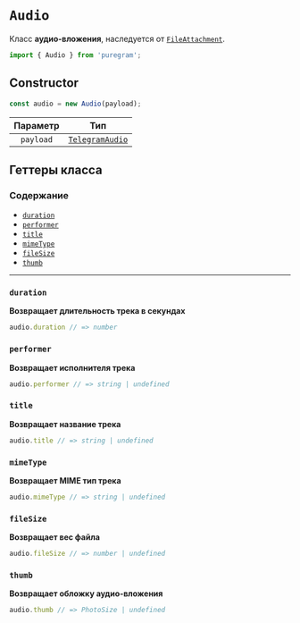 # `Audio`

Класс **аудио-вложения**, наследуется от [`FileAttachment`](file-attachment.md).

```ts
import { Audio } from 'puregram';
```

## Constructor

```ts
const audio = new Audio(payload);
```

| Параметр  |                             Тип                             |
| :-------: | :---------------------------------------------------------: |
| `payload` | [`TelegramAudio`](https://core.telegram.org/bots/api#audio) |

## Геттеры класса

### Содержание

* [`duration`](#duration)
* [`performer`](#performer)
* [`title`](#title)
* [`mimeType`](#mimetype)
* [`fileSize`](#filesize)
* [`thumb`](#thumb)

---

### `duration`

**Возвращает длительность трека в секундах**

```ts
audio.duration // => number
```

### `performer`

**Возвращает исполнителя трека**

```ts
audio.performer // => string | undefined
```

### `title`

**Возвращает название трека**

```ts
audio.title // => string | undefined
```

### `mimeType`

**Возвращает MIME тип трека**

```ts
audio.mimeType // => string | undefined
```

### `fileSize`

**Возвращает вес файла**

```ts
audio.fileSize // => number | undefined
```

### `thumb`

**Возвращает обложку аудио-вложения**

```ts
audio.thumb // => PhotoSize | undefined
```
